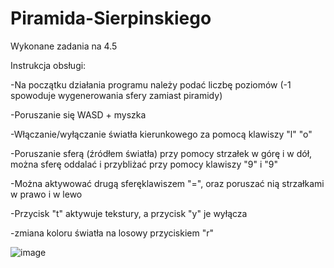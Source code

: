 # Piramida-Sierpinskiego
Wykonane zadania na 4.5

Instrukcja obsługi:

-Na początku działania programu należy podać liczbę poziomów (-1 spowoduje wygenerowania sfery zamiast piramidy)

-Poruszanie się WASD + myszka

-Włączanie/wyłączanie światła kierunkowego za pomocą klawiszy "l" "o"

-Poruszanie sferą (źródłem światła) przy pomocy strzałek w górę i w dół, można sferę oddalać i przybliżać przy pomocy klawiszy "9" i "9"

-Można aktywować drugą sferęklawiszem "=", oraz poruszać nią strzałkami w prawo i w lewo

-Przycisk "t" aktywuje tekstury, a przycisk "y" je wyłącza

-zmiana koloru światła na losowy przyciskiem "r" 

![image](https://github.com/matematykmiero2/Piramida-Sierpinskiego/assets/105746899/ebb687ed-a43a-4018-9386-1caa7036d568)
